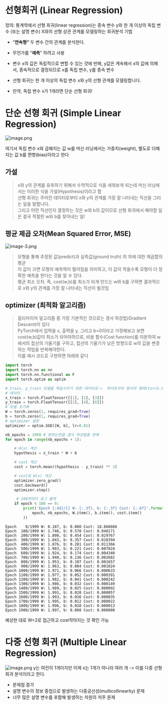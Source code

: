 # 선형회귀 (Linear Regression)

정의: 통계학에서 선형 회귀(linear regression)는 종속 변수 y와 한 개 이상의 독립 변수 (또는 설명 변수) X와의 선형 상관 관계를 모델링하는 회귀분석 기법
- “**연속형“** 두 변수 간의 관계를 분석한다.
- 무언가를 “**예측**” 하려고 사용

- 변수 x의 값은 독립적으로 변할 수 있는 것에 반해, y값은 계속해서 x의 값에 의해서, 종속적으로 결정되므로 x를 독립 변수, y를 종속 변수
- 선형 회귀는 한 개 이상의 독립 변수 x와 y의 선형 관계를 모델링합니다. 
- 만약, 독립 변수 x가 1개라면 단순 선형 회귀!

# 단순 선형 회귀 (Simple Linear Regression)
![image.png](attachment:image.png)

 여기서 독립 변수 x와 곱해지는 값 w를 머신 러닝에서는 가중치(weight), 별도로 더해지는 값 b를 편향(bias)이라고 한다
 ## 가설
  
> x와 y의 관계를 유추하기 위해서 수학적으로 식을 세워보게 되는데 머신 러닝에서는 이러한 식을 가설(Hypothesis)이라고 함<br>
 선형 회귀는 주어진 데이터로부터 x와 y의 관계를 가장 잘 나타내는 직선을 그리는 일을 말합니다. <br>
 그리고 어떤 직선인지 결정하는 것은 w와 b의 값이므로 선형 회귀에서 해야할 일은 결국 적절한 w와 b를 찾아내는 일!
 
 ##  평균 제곱 오차(Mean Squared Error, MSE)
 ![image-3.png](attachment:image-3.png)
 > 모형을 통해 추정된 값(predict)과 실측값(ground truth) 의 차에 대한 제곱합의 평균<br> 이 값이 크면 모형의 예측력이 떨어짐을 의미하고, 이 값이 작을수록 모형이 더 정확한 예측을 한다는 것을 알 수 있다.<br>
  평균 최소 오차. 즉, cost(w,b)를 최소가 되게 만드는 w와 b를 구하면 결과적으로 x와 y의 관계를 가장 잘 나타내는 직선이 될것임
  
  ## optimizer  (최적화 알고리즘)
  > 옵티마이저 알고리즘 중 가장 기본적인 것으로는 경사 하강법(Gradient Descent)이 있다<br>
   PyTorch에서 입력을 x, 출력을 y, 그리고 b=0이라고 가정해보고 보면 <br>
   cost(w,b)값이 최소가 되어야하므로, 비용 함수(Cost function)를 미분하여 w에서의 접선의 기울기를 구하고, 접선의 기울기가 낮은 방향으로 w의 값을 변경하는 작업을 반복해야한다.
   <br> 이를 예시 코드로 구현하면 아래와 같다



```python
import torch
import torch.nn as nn
import torch.nn.functional as F
import torch.optim as optim

#_train, y_train 모델을 학습시키기 위한 데이터로->  파이토치의 텐서의 형태(torch.tensor)로 선언해준뒤 학습을 한다
# 데이터
x_train = torch.FloatTensor([[1], [2], [3]])
y_train = torch.FloatTensor([[2], [4], [6]])
# 모델 초기화
W = torch.zeros(1, requires_grad=True)
b = torch.zeros(1, requires_grad=True)
# optimizer 설정
optimizer = optim.SGD([W, b], lr=0.01)

nb_epochs = 1999 # 원하는만큼 경사 하강법을 반복
for epoch in range(nb_epochs + 1):

    # H(x) 계산
    hypothesis = x_train * W + b

    # cost 계산
    cost = torch.mean((hypothesis - y_train) ** 2)

    # cost로 H(x) 개선
    optimizer.zero_grad()
    cost.backward()
    optimizer.step()

     # 100번마다 로그 출력
    if epoch % 100 == 0:
        print('Epoch {:4d}/{} W: {:.3f}, b: {:.3f} Cost: {:.6f}'.format(
            epoch, nb_epochs, W.item(), b.item(), cost.item()
        ))
```

    Epoch    0/1999 W: 0.187, b: 0.080 Cost: 18.666666
    Epoch  100/1999 W: 1.746, b: 0.578 Cost: 0.048171
    Epoch  200/1999 W: 1.800, b: 0.454 Cost: 0.029767
    Epoch  300/1999 W: 1.843, b: 0.357 Cost: 0.018394
    Epoch  400/1999 W: 1.876, b: 0.281 Cost: 0.011366
    Epoch  500/1999 W: 1.903, b: 0.221 Cost: 0.007024
    Epoch  600/1999 W: 1.924, b: 0.174 Cost: 0.004340
    Epoch  700/1999 W: 1.940, b: 0.136 Cost: 0.002682
    Epoch  800/1999 W: 1.953, b: 0.107 Cost: 0.001657
    Epoch  900/1999 W: 1.963, b: 0.084 Cost: 0.001024
    Epoch 1000/1999 W: 1.971, b: 0.066 Cost: 0.000633
    Epoch 1100/1999 W: 1.977, b: 0.052 Cost: 0.000391
    Epoch 1200/1999 W: 1.982, b: 0.041 Cost: 0.000242
    Epoch 1300/1999 W: 1.986, b: 0.032 Cost: 0.000149
    Epoch 1400/1999 W: 1.989, b: 0.025 Cost: 0.000092
    Epoch 1500/1999 W: 1.991, b: 0.020 Cost: 0.000057
    Epoch 1600/1999 W: 1.993, b: 0.016 Cost: 0.000035
    Epoch 1700/1999 W: 1.995, b: 0.012 Cost: 0.000022
    Epoch 1800/1999 W: 1.996, b: 0.010 Cost: 0.000013
    Epoch 1900/1999 W: 1.997, b: 0.008 Cost: 0.000008
    

예상한 대로 W=2로 접근하고 cost작아지는 것 확인 가능


# 다중 선형 회귀 (Multiple Linear Regression)
 
![image.png](attachment:image.png)
y는 여전히 1개이지만 이제 x는 1개가 아니라 여러 개 -> 이를 다중 선형 회귀 분석이라고 한다.
- 문제점 증가
- 설명 변수의 정보 중첩으로 발생하는 다중공선성(multicollinearity) 문제
- 너무 많은 설명 변수를 포함해 발생하는 차원의 저주 문제


```python

```
